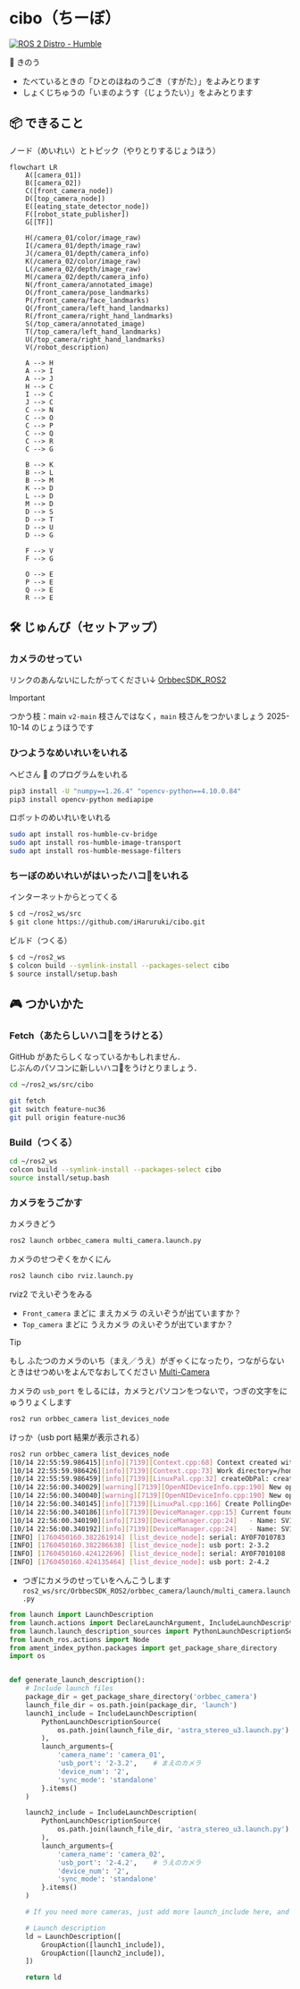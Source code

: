 # cibo（ちーぼ）
[![ROS 2 Distro - Humble](https://img.shields.io/badge/ros2-Humble-blue)](https://docs.ros.org/en/humble/)

🚀 きのう
- たべているときの「ひとのほねのうごき（すがた）」をよみとります
- しょくじちゅうの「いまのようす（じょうたい）」をよみとります

## 📦 できること
ノード（めいれい）とトピック（やりとりするじょうほう）
```mermaid
flowchart LR
    A([camera_01])
    B([camera_02])
    C([front_camera_node])
    D([top_camera_node])
    E([eating_state_detector_node])
    F([robot_state_publisher])
    G[[TF]]

    H(/camera_01/color/image_raw)
    I(/camera_01/depth/image_raw)
    J(/camera_01/depth/camera_info)
    K(/camera_02/color/image_raw)
    L(/camera_02/depth/image_raw)
    M(/camera_02/depth/camera_info)
    N(/front_camera/annotated_image)
    O(/front_camera/pose_landmarks)
    P(/front_camera/face_landmarks)
    Q(/front_camera/left_hand_landmarks)
    R(/front_camera/right_hand_landmarks)
    S(/top_camera/annotated_image)
    T(/top_camera/left_hand_landmarks)
    U(/top_camera/right_hand_landmarks)
    V(/robot_description)

    A --> H
    A --> I
    A --> J
    H --> C
    I --> C
    J --> C
    C --> N
    C --> O
    C --> P
    C --> Q
    C --> R
    C --> G

    B --> K
    B --> L
    B --> M
    K --> D
    L --> D
    M --> D
    D --> S
    D --> T
    D --> U
    D --> G

    F --> V
    F --> G

    O --> E
    P --> E
    Q --> E
    R --> E
```

## 🛠️ じゅんび（セットアップ）
### カメラのせってい
リンクのあんないにしたがってください↓
[OrbbecSDK_ROS2](https://github.com/orbbec/OrbbecSDK_ROS2.git)
> [!IMPORTANT]
> つかう枝：main
> `v2-main` 枝さんではなく，`main` 枝さんをつかいましょう
> 2025-10-14 のじょうほうです

### ひつようなめいれいをいれる
ヘビさん :snake: のプログラムをいれる
```bash
pip3 install -U "numpy==1.26.4" "opencv-python==4.10.0.84"
pip3 install opencv-python mediapipe
```
ロボットのめいれいをいれる
```bash
sudo apt install ros-humble-cv-bridge
sudo apt install ros-humble-image-transport
sudo apt install ros-humble-message-filters
```
### ちーぼのめいれいがはいったハコ🎁をいれる
インターネットからとってくる
```bash
$ cd ~/ros2_ws/src
$ git clone https://github.com/iHaruruki/cibo.git
```
ビルド（つくる）
```bash
$ cd ~/ros2_ws
$ colcon build --symlink-install --packages-select cibo
$ source install/setup.bash
```

## 🎮 つかいかた
### Fetch（あたらしいハコ🎁をうけとる）
GitHub があたらしくなっているかもしれません．  
じぶんのパソコンに新しいハコ🎁をうけとりましょう．
```bash
cd ~/ros2_ws/src/cibo
```
```bash
git fetch
git switch feature-nuc36
git pull origin feature-nuc36
```
### Build（つくる）
```bash
cd ~/ros2_ws
colcon build --symlink-install --packages-select cibo
source install/setup.bash
```

### カメラをうごかす
カメラきどう
```bash
ros2 launch orbbec_camera multi_camera.launch.py
```
カメラのせつぞくをかくにん
```bash
ros2 launch cibo rviz.launch.py
```
rviz2 でえいぞうをみる  

- `Front_camera` まどに まえカメラ のえいぞうが出ていますか？
- `Top_camera` まどに うえカメラ のえいぞうが出ていますか？

> [!TIP]  
> もし ふたつのカメラのいち（まえ／うえ）がぎゃくになったり，つながらないときはせつめいをよんでなおしてください
> [Multi-Camera](https://github.com/orbbec/OrbbecSDK_ROS2/tree/main?tab=readme-ov-file#multi-camera)  


カメラの `usb_port` をしるには，カメラとパソコンをつないで，つぎの文字をにゅうりょくします
```bash
ros2 run orbbec_camera list_devices_node
```
けっか（usb port 結果が表示される）
```bash
ros2 run orbbec_camera list_devices_node 
[10/14 22:55:59.986415][info][7139][Context.cpp:68] Context created with config: default config!
[10/14 22:55:59.986426][info][7139][Context.cpp:73] Work directory=/home/#######/ros2_ws, SDK version=v1.10.27-20250925-0549823
[10/14 22:55:59.986459][info][7139][LinuxPal.cpp:32] createObPal: create LinuxPal!
[10/14 22:56:00.340029][warning][7139][OpenNIDeviceInfo.cpp:190] New openni device matched.
[10/14 22:56:00.340040][warning][7139][OpenNIDeviceInfo.cpp:190] New openni device matched.
[10/14 22:56:00.340145][info][7139][LinuxPal.cpp:166] Create PollingDeviceWatcher!
[10/14 22:56:00.340186][info][7139][DeviceManager.cpp:15] Current found device(s): (2)
[10/14 22:56:00.340190][info][7139][DeviceManager.cpp:24] 	- Name: SV1301S_U3, PID: 0x0614, SN/ID: , Connection: USB3.0
[10/14 22:56:00.340192][info][7139][DeviceManager.cpp:24] 	- Name: SV1301S_U3, PID: 0x0614, SN/ID: , Connection: USB3.0
[INFO] [1760450160.382261914] [list_device_node]: serial: AY0F7010783
[INFO] [1760450160.382286638] [list_device_node]: usb port: 2-3.2 
[INFO] [1760450160.424122696] [list_device_node]: serial: AY0F7010108
[INFO] [1760450160.424135464] [list_device_node]: usb port: 2-4.2
```
- つぎにカメラのせっていをへんこうします  
`ros2_ws/src/OrbbecSDK_ROS2/orbbec_camera/launch/multi_camera.launch.py`
```python
from launch import LaunchDescription
from launch.actions import DeclareLaunchArgument, IncludeLaunchDescription, GroupAction, ExecuteProcess
from launch.launch_description_sources import PythonLaunchDescriptionSource
from launch_ros.actions import Node
from ament_index_python.packages import get_package_share_directory
import os


def generate_launch_description():
    # Include launch files
    package_dir = get_package_share_directory('orbbec_camera')
    launch_file_dir = os.path.join(package_dir, 'launch')
    launch1_include = IncludeLaunchDescription(
        PythonLaunchDescriptionSource(
            os.path.join(launch_file_dir, 'astra_stereo_u3.launch.py')  # replace your camera launch file
        ),
        launch_arguments={
            'camera_name': 'camera_01',
            'usb_port': '2-3.2',    # まえのカメラ
            'device_num': '2',
            'sync_mode': 'standalone'
        }.items()
    )

    launch2_include = IncludeLaunchDescription(
        PythonLaunchDescriptionSource(
            os.path.join(launch_file_dir, 'astra_stereo_u3.launch.py')  # replace your camera launch file
        ),
        launch_arguments={
            'camera_name': 'camera_02',
            'usb_port': '2-4.2',    # うえのカメラ
            'device_num': '2',
            'sync_mode': 'standalone'
        }.items()
    )

    # If you need more cameras, just add more launch_include here, and change the usb_port and device_num

    # Launch description
    ld = LaunchDescription([
        GroupAction([launch1_include]),
        GroupAction([launch2_include]),
    ])

    return ld
```